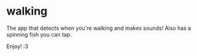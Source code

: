 # walking

The app that detects when you're walking and makes sounds!
Also has a spinning fish you can tap.

Enjoy! :3
